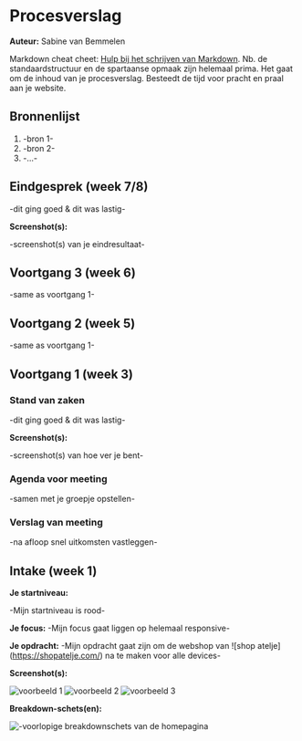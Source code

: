# Procesverslag
**Auteur:** Sabine van Bemmelen

Markdown cheat cheet: [Hulp bij het schrijven van Markdown](https://github.com/adam-p/markdown-here/wiki/Markdown-Cheatsheet). Nb. de standaardstructuur en de spartaanse opmaak zijn helemaal prima. Het gaat om de inhoud van je procesverslag. Besteedt de tijd voor pracht en praal aan je website.



## Bronnenlijst
1. -bron 1-
2. -bron 2-
3. -...-



## Eindgesprek (week 7/8)

-dit ging goed & dit was lastig-

**Screenshot(s):**

-screenshot(s) van je eindresultaat-



## Voortgang 3 (week 6)

-same as voortgang 1-



## Voortgang 2 (week 5)

-same as voortgang 1-



## Voortgang 1 (week 3)

### Stand van zaken

-dit ging goed & dit was lastig-

**Screenshot(s):**

-screenshot(s) van hoe ver je bent-

### Agenda voor meeting

-samen met je groepje opstellen-

### Verslag van meeting

-na afloop snel uitkomsten vastleggen-



## Intake (week 1)

**Je startniveau:**

-Mijn startniveau is rood-

**Je focus:**
-Mijn focus gaat liggen op helemaal responsive-

**Je opdracht:**
-Mijn opdracht gaat zijn om de webshop van ![shop atelje] (https://shopatelje.com/) na te maken voor alle devices-

**Screenshot(s):**

![voorbeeld 1](images/voorbeeld1.png)
![voorbeeld 2](images/voorbeeld2.png)
![voorbeeld 3](images/voorbeeld3.png)

**Breakdown-schets(en):**

![-voorlopige breakdownschets van de homepagina](images/breakdownschets.jpg)
